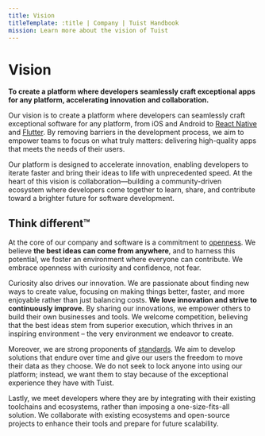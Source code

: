 ```yaml
---
title: Vision
titleTemplate: :title | Company | Tuist Handbook
mission: Learn more about the vision of Tuist
---
```


# Vision

**To create a platform where developers seamlessly craft exceptional apps for any platform, accelerating innovation and collaboration.**

Our vision is to create a platform where developers can seamlessly craft exceptional software for any platform, from iOS and Android to [React Native](https://reactnative.dev/) and [Flutter](https://flutter.dev/). By removing barriers in the development process, we aim to empower teams to focus on what truly matters: delivering high-quality apps that meets the needs of their users. 

Our platform is designed to accelerate innovation, enabling developers to iterate faster and bring their ideas to life with unprecedented speed. At the heart of this vision is collaboration—building a community-driven ecosystem where developers come together to learn, share, and contribute toward a brighter future for software development.

## Think different™️

At the core of our company and software is a commitment to [openness](/engineering/open-source.html). We believe **the best ideas can come from anywhere**, and to harness this potential, we foster an environment where everyone can contribute. We embrace openness with curiosity and confidence, not fear.

Curiosity also drives our innovation. We are passionate about finding new ways to create value, focusing on making things better, faster, and more enjoyable rather than just balancing costs. **We love innovation and strive to continuously improve.** By sharing our innovations, we empower others to build their own businesses and tools. We welcome competition, believing that the best ideas stem from superior execution, which thrives in an inspiring environment – the very environment we endeavor to create.

Moreover, we are strong proponents of [standards](/engineering/standards). We aim to develop solutions that endure over time and give our users the freedom to move their data as they choose. We do not seek to lock anyone into using our platform; instead, we want them to stay because of the exceptional experience they have with Tuist.

Lastly, we meet developers where they are by integrating with their existing toolchains and ecosystems, rather than imposing a one-size-fits-all solution. We collaborate with existing ecosystems and open-source projects to enhance their tools and prepare for future scalability.

